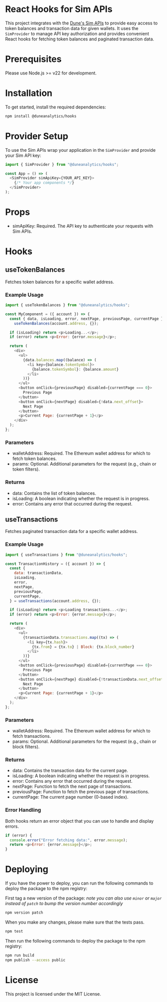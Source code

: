 # React Hooks for Sim APIs

This project integrates with the [Dune's Sim APIs](https://sim.dune.com/) to provide easy access to token balances and transaction data for given wallets. It uses the `SimProvider` to manage API key authorization and provides convenient React hooks for fetching token balances and paginated transaction data.

# Prerequisites

Please use Node.js >= v22 for development.

# Installation

To get started, install the required dependencies:

```bash
npm install @duneanalytics/hooks
```

# Provider Setup

To use the Sim APIs wrap your application in the `SimProvider` and provide your Sim API key:

```javascript
import { SimProvider } from "@duneanalytics/hooks";

const App = () => (
  <SimProvider simApiKey={YOUR_API_KEY}>
    {/* Your app components */}
  </SimProvider>
);
```

# Props

- simApiKey: Required. The API key to authenticate your requests with Sim APIs.

# Hooks

## useTokenBalances

Fetches token balances for a specific wallet address.

### Example Usage

```javascript
import { useTokenBalances } from "@duneanalytics/hooks";

const MyComponent = ({ account }) => {
  const { data, isLoading, error, nextPage, previousPage, currentPage } =
    useTokenBalances(account.address, {});

  if (isLoading) return <p>Loading...</p>;
  if (error) return <p>Error: {error.message}</p>;

  return (
    <div>
      <ul>
        {data.balances.map((balance) => (
          <li key={balance.tokenSymbol}>
            {balance.tokenSymbol}: {balance.amount}
          </li>
        ))}
      </ul>
      <button onClick={previousPage} disabled={currentPage === 0}>
        Previous Page
      </button>
      <button onClick={nextPage} disabled={!data.next_offset}>
        Next Page
      </button>
      <p>Current Page: {currentPage + 1}</p>
    </div>
  );
};
```

### Parameters

- walletAddress: Required. The Ethereum wallet address for which to fetch token balances.
- params: Optional. Additional parameters for the request (e.g., chain or token filters).

### Returns

- data: Contains the list of token balances.
- isLoading: A boolean indicating whether the request is in progress.
- error: Contains any error that occurred during the request.

## useTransactions

Fetches paginated transaction data for a specific wallet address.

### Example Usage

```javascript
import { useTransactions } from "@duneanalytics/hooks";

const TransactionHistory = ({ account }) => {
  const {
    data: transactionData,
    isLoading,
    error,
    nextPage,
    previousPage,
    currentPage,
  } = useTransactions(account.address, {});

  if (isLoading) return <p>Loading transactions...</p>;
  if (error) return <p>Error: {error.message}</p>;

  return (
    <div>
      <ul>
        {transactionData.transactions.map((tx) => (
          <li key={tx.hash}>
            {tx.from} → {tx.to} | Block: {tx.block_number}
          </li>
        ))}
      </ul>
      <button onClick={previousPage} disabled={currentPage === 0}>
        Previous Page
      </button>
      <button onClick={nextPage} disabled={!transactionData.next_offset}>
        Next Page
      </button>
      <p>Current Page: {currentPage + 1}</p>
    </div>
  );
};
```

### Parameters

- walletAddress: Required. The Ethereum wallet address for which to fetch transactions.
- params: Optional. Additional parameters for the request (e.g., chain or block filters).

### Returns

- data: Contains the transaction data for the current page.
- isLoading: A boolean indicating whether the request is in progress.
- error: Contains any error that occurred during the request.
- nextPage: Function to fetch the next page of transactions.
- previousPage: Function to fetch the previous page of transactions.
- currentPage: The current page number (0-based index).

### Error Handling

Both hooks return an error object that you can use to handle and display errors.

```javascript
if (error) {
  console.error("Error fetching data:", error.message);
  return <p>Error: {error.message}</p>;
}
```

# Deploying

If you have the power to deploy, you can run the following commands to deploy the package to the npm registry:

First tag a new version of the package:
_note you can also use `minor` or `major` instead of `patch` to bump the version number accordingly_

```bash
npm version patch
```

When you make any changes, please make sure that the tests pass.

```bash
npm test
```

Then run the following commands to deploy the package to the npm registry:

```bash
npm run build
npm publish --access public
```

# License

This project is licensed under the MIT License.
